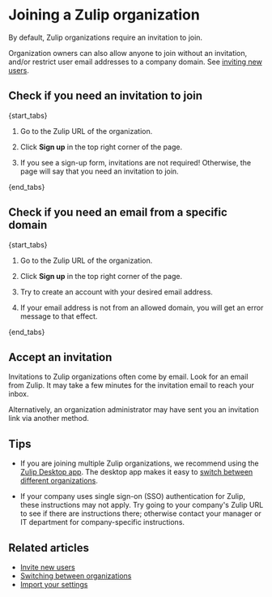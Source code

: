 # Joining a Zulip organization

By default, Zulip organizations require an invitation to join.

Organization owners can also allow anyone to join without an
invitation, and/or restrict user email addresses to a company domain. See
[inviting new users](/help/invite-new-users).

## Check if you need an invitation to join

{start_tabs}

1. Go to the Zulip URL of the organization.

1. Click **Sign up** in the top right corner of the page.

1. If you see a sign-up form, invitations are not required! Otherwise, the
  page will say that you need an invitation to join.

{end_tabs}

## Check if you need an email from a specific domain

{start_tabs}

1. Go to the Zulip URL of the organization.

1. Click **Sign up** in the top right corner of the page.

1. Try to create an account with your desired email address.

1. If your email address is not from an allowed domain, you will get an
   error message to that effect.

{end_tabs}

## Accept an invitation

Invitations to Zulip organizations often come by email. Look for an email
from Zulip. It may take a few minutes for the invitation email to reach your
inbox.

Alternatively, an organization administrator may have sent you an invitation
link via another method.

## Tips

* If you are joining multiple Zulip organizations, we recommend
  using the [Zulip Desktop app](../apps). The desktop app makes it easy to
  [switch between different organizations](/help/switching-between-organizations).

* If your company uses single sign-on (SSO) authentication for Zulip,
  these instructions may not apply. Try going to your company's Zulip URL
  to see if there are instructions there; otherwise contact your manager
  or IT department for company-specific instructions.


## Related articles

* [Invite new users](/help/invite-new-users)
* [Switching between organizations](/help/switching-between-organizations)
* [Import your settings](/help/import-your-settings)
